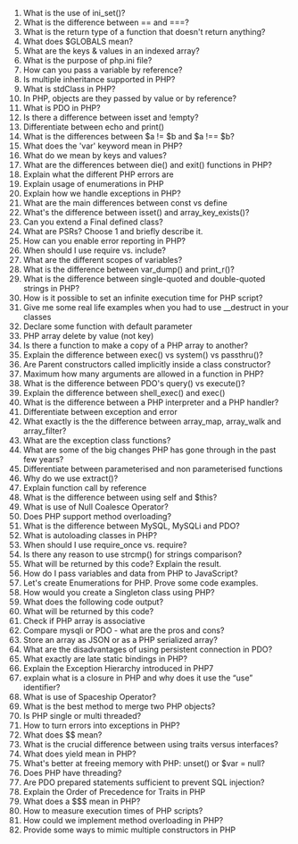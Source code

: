 1. What is the use of ini_set()?
2. What is the difference between == and ===?
3. What is the return type of a function that doesn't return anything?
4. What does $GLOBALS mean?
5. What are the keys & values in an indexed array?
6. What is the purpose of php.ini file?
7. How can you pass a variable by reference?
8. Is multiple inheritance supported in PHP?
9. What is stdClass in PHP?
10. In PHP, objects are they passed by value or by reference?
11. What is PDO in PHP?
12. Is there a difference between isset and !empty?
13. Differentiate between echo and print()
14. What is the differences between $a != $b and $a !== $b?
15. What does the 'var' keyword mean in PHP?
16. What do we mean by keys and values?
17. What are the differences between die() and exit() functions in PHP?
18. Explain what the different PHP errors are
19. Explain usage of enumerations in PHP
20. Explain how we handle exceptions in PHP?
21. What are the main differences between const vs define
22. What's the difference between isset() and array_key_exists()?
23. Can you extend a Final defined class?
24. What are PSRs? Choose 1 and briefly describe it.
25. How can you enable error reporting in PHP?
26. When should I use require vs. include?
27. What are the different scopes of variables?
28. What is the difference between var_dump() and print_r()?
29. What is the difference between single-quoted and double-quoted strings in PHP?
30. How is it possible to set an infinite execution time for PHP script?
31. Give me some real life examples when you had to use __destruct in your classes
32. Declare some function with default parameter
33. PHP array delete by value (not key)
34. Is there a function to make a copy of a PHP array to another?
35. Explain the difference between exec() vs system() vs passthru()?
36. Are Parent constructors called implicitly inside a class constructor?
37. Maximum how many arguments are allowed in a function in PHP?
38. What is the difference between PDO's query() vs execute()?
39. Explain the difference between shell_exec() and exec()
40. What is the difference between a PHP interpreter and a PHP handler?
41. Differentiate between exception and error
42. What exactly is the the difference between array_map, array_walk and array_filter?
43. What are the exception class functions?
44. What are some of the big changes PHP has gone through in the past few years?
45. Differentiate between parameterised and non parameterised functions
46. Why do we use extract()?
47. Explain function call by reference
48. What is the difference between using self and $this?
49. What is use of Null Coalesce Operator?
50. Does PHP support method overloading?
51. What is the difference between MySQL, MySQLi and PDO?
52. What is autoloading classes in PHP?
53. When should I use require_once vs. require?
54. Is there any reason to use strcmp() for strings comparison?
55. What will be returned by this code? Explain the result.
56. How do I pass variables and data from PHP to JavaScript?
57. Let's create Enumerations for PHP. Prove some code examples.
58. How would you create a Singleton class using PHP?
59. What does the following code output?
60. What will be returned by this code?
61. Check if PHP array is associative
62. Compare mysqli or PDO - what are the pros and cons?
63. Store an array as JSON or as a PHP serialized array?
64. What are the disadvantages of using persistent connection in PDO?
65. What exactly are late static bindings in PHP?
66. Explain the Exception Hierarchy introduced in PHP7
67. explain what is a closure in PHP and why does it use the “use” identifier?
68. What is use of Spaceship Operator?
69. What is the best method to merge two PHP objects?
70. Is PHP single or multi threaded?
71. How to turn errors into exceptions in PHP?
72. What does $$ mean?
73. What is the crucial difference between using traits versus interfaces?
74. What does yield mean in PHP?
75. What's better at freeing memory with PHP: unset() or $var = null?
76. Does PHP have threading?
77. Are PDO prepared statements sufficient to prevent SQL injection?
78. Explain the Order of Precedence for Traits in PHP
79. What does a $$$ mean in PHP?
80. How to measure execution times of PHP scripts?
81. How could we implement method overloading in PHP?
82. Provide some ways to mimic multiple constructors in PHP
